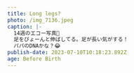 ```yaml
---
title: Long legs?
photo: /img_7136.jpeg
caption: |-
  14週のエコー写真👼
  足をびょーんと伸ばしてる。足が長い気がする！
  パパのDNAかな？😂
publish-date: 2023-07-10T10:18:23.892Z
age: Before Birth
---
```

